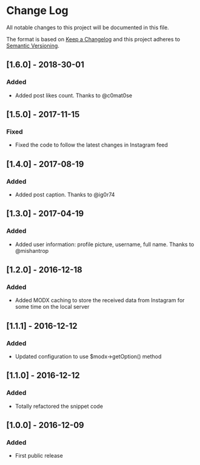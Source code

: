 # Change Log
All notable changes to this project will be documented in this file.

The format is based on [Keep a Changelog](http://keepachangelog.com/) 
and this project adheres to [Semantic Versioning](http://semver.org/).

## [1.6.0] - 2018-30-01
### Added
- Added post likes count. Thanks to @c0mat0se

## [1.5.0] - 2017-11-15
### Fixed
- Fixed the code to follow the latest changes in Instagram feed

## [1.4.0] - 2017-08-19
### Added
- Added post caption. Thanks to @ig0r74

## [1.3.0] - 2017-04-19
### Added
- Added user information: profile picture, username, full name. Thanks to @mishantrop

## [1.2.0] - 2016-12-18
### Added
- Added MODX caching to store the received data from Instagram for some time on the local server

## [1.1.1] - 2016-12-12
### Added
- Updated configuration to use $modx->getOption() method

## [1.1.0] - 2016-12-12
### Added
- Totally refactored the snippet code

## [1.0.0] - 2016-12-09
### Added
- First public release
